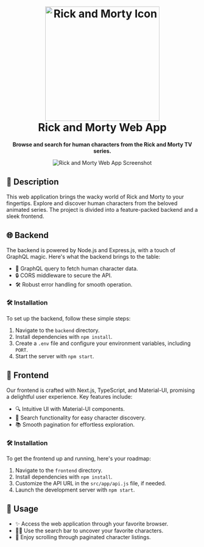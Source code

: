<h1 align="center">
  <img src="https://upload.wikimedia.org/wikipedia/commons/d/d6/Rick_and_Morty_title_card_%28cropped%29.png" alt="Rick and Morty Icon" width="300">
  <br>
  Rick and Morty Web App
</h1>

<p align="center">
  <strong>Browse and search for human characters from the Rick and Morty TV series.</strong>
</p>

<div align="center">
  <img src="https://github.com/Angelguirao/TheRickAndMortyWebAPI/assets/44321245/b4ae4010-9235-4847-9a2e-a8ff482e9a1d" alt="Rick and Morty Web App Screenshot">
</div>

## 🚀 Description

This web application brings the wacky world of Rick and Morty to your fingertips. Explore and discover human characters from the beloved animated series. The project is divided into a feature-packed backend and a sleek frontend.

## 🌐 Backend

The backend is powered by Node.js and Express.js, with a touch of GraphQL magic. Here's what the backend brings to the table:

- 🚀 GraphQL query to fetch human character data.
- 🔒 CORS middleware to secure the API.
- 🛠️ Robust error handling for smooth operation.

### 🛠️ Installation

To set up the backend, follow these simple steps:

1. Navigate to the `backend` directory.
2. Install dependencies with `npm install`.
3. Create a `.env` file and configure your environment variables, including `PORT`.
4. Start the server with `npm start`.

## 🌟 Frontend

Our frontend is crafted with Next.js, TypeScript, and Material-UI, promising a delightful user experience. Key features include:

- 🔍 Intuitive UI with Material-UI components.
- 🧐 Search functionality for easy character discovery.
- 📚 Smooth pagination for effortless exploration.

### 🛠️ Installation

To get the frontend up and running, here's your roadmap:

1. Navigate to the `frontend` directory.
2. Install dependencies with `npm install`.
3. Customize the API URL in the `src/app/api.js` file, if needed.
4. Launch the development server with `npm start`.

## 🌈 Usage

- ✨ Access the web application through your favorite browser.
- 🕵️‍♀️ Use the search bar to uncover your favorite characters.
- 🚀 Enjoy scrolling through paginated character listings.
